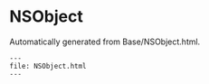 
# NSObject

Automatically generated from Base/NSObject.html.

``` {raw} html
---
file: NSObject.html
---
```
